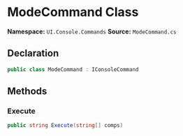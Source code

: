 # ModeCommand Class

**Namespace:** `UI.Console.Commands`
**Source:** `ModeCommand.cs`

## Declaration

```csharp
public class ModeCommand : IConsoleCommand
```

## Methods

### Execute

```csharp
public string Execute(string[] comps)
```

